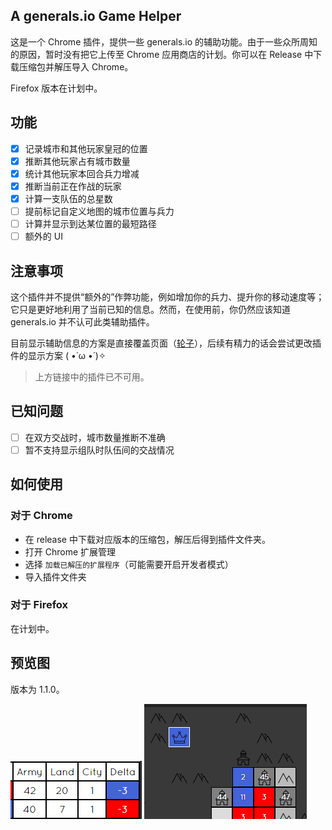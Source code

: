 ## A generals.io Game Helper

这是一个 Chrome 插件，提供一些 generals.io 的辅助功能。由于一些众所周知的原因，暂时没有把它上传至 Chrome 应用商店的计划。你可以在 Release 中下载压缩包并解压导入 Chrome。

Firefox 版本在计划中。

## 功能

- [x] 记录城市和其他玩家皇冠的位置  
- [x] 推断其他玩家占有城市数量  
- [x] 统计其他玩家本回合兵力增减  
- [x] 推断当前正在作战的玩家  
- [x] 计算一支队伍的总星数  
- [ ] 提前标记自定义地图的城市位置与兵力  
- [ ] 计算并显示到达某位置的最短路径  
- [ ] 额外的 UI

## 注意事项

这个插件并不提供“额外的”作弊功能，例如增加你的兵力、提升你的移动速度等；它只是更好地利用了当前已知的信息。然而，在使用前，你仍然应该知道 generals.io 并不认可此类辅助插件。

目前显示辅助信息的方案是直接覆盖页面（[轮子](https://github.com/bshu2/generals-io-helper)），后续有精力的话会尝试更改插件的显示方案 ( •̀ ω •́ )✧

> 上方链接中的插件已不可用。

## 已知问题

- [ ] 在双方交战时，城市数量推断不准确
- [ ] 暂不支持显示组队时队伍间的交战情况

## 如何使用

### 对于 Chrome

- 在 release 中下载对应版本的压缩包，解压后得到插件文件夹。
- 打开 Chrome 扩展管理
- 选择 `加载已解压的扩展程序`（可能需要开启开发者模式）
- 导入插件文件夹

### 对于 Firefox

在计划中。

## 预览图

版本为 1.1.0。

![](./img/preview1.png)
![](./img/preview2.png)